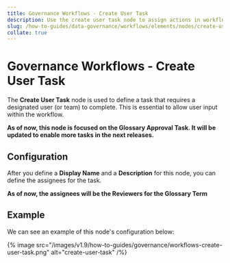 ```yaml
---
title: Governance Workflows - Create User Task
description: Use the create user task node to assign actions in workflows, helping teams take ownership and act on data governance processes.
slug: /how-to-guides/data-governance/workflows/elements/nodes/create-user-task
collate: true
---
```


# Governance Workflows - Create User Task

The **Create User Task** node is used to define a task that requires a designated user (or team) to complete.
This is essential to allow user input within the workflow.

**As of now, this node is focused on the Glossary Approval Task. It will be updated to enable more tasks in the next releases.**

## Configuration

After you define a **Display Name** and a **Description** for this node, you can define the assignees for the task.

**As of now, the assignees will be the Reviewers for the Glossary Term**

## Example

We can see an example of this node's configuration below:

{% image src="/images/v1.9/how-to-guides/governance/workflows-create-user-task.png" alt="create-user-task" /%}
